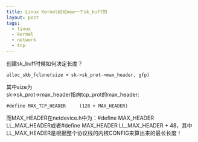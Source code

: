 ```yaml
---
title: Linux Kernel如何new一个sk_buff的  
layout: post
tags:
  - linux
  - kernel
  - network
  - tcp
---
```


创建sk_buff时候如何决定长度？  
	
	alloc_skb_fclone(size + sk->sk_prot->max_header, gfp)

其中size为  
sk->sk_prot->max_header指向tcp_prot的max_header:  

	#define MAX_TCP_HEADER     (128 + MAX_HEADER)  

而MAX_HEADER在netdevice.h中为：#define MAX_HEADER LL_MAX_HEADER或者#define MAX_HEADER LL_MAX_HEADER + 48，其中LL_MAX_HEADER是根据整个协议栈的内核CONFIG来算出来的最长长度！

